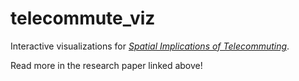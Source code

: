 # telecommute_viz
Interactive visualizations for [*Spatial Implications of Telecommuting*](https://mattdelventhal.com/publication/spatial_implications_telecommuting/ "Delventhal and Parkhomenko (2022)").

Read more in the research paper linked above!
